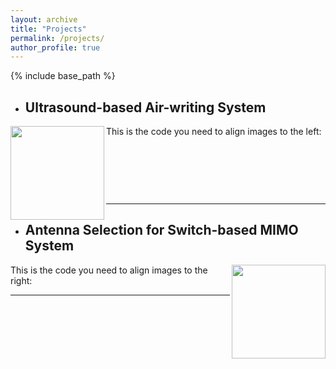 ```yaml
---
layout: archive
title: "Projects"
permalink: /projects/
author_profile: true
---
```


{% include base_path %}


* ## Ultrasound-based Air-writing System

<img align="left" width="150" height="150" src="/images/500x300.png">

This is the code you need to align images to the left:

<p>&nbsp;</p>
<p>&nbsp;</p>
<p>&nbsp;</p>



---

* ## Antenna Selection for Switch-based MIMO System

<img align="right" width="150" height="150" src="/images/500x300.png">

This is the code you need to align images to the right:

---




